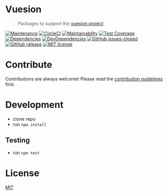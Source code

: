 # Vuesion

> Packages to support the [vuesion project](https://github.com/vuesion/vuesion)

[![Maintenance](https://img.shields.io/badge/Maintained%3F-yes-green.svg)](https://GitHub.com/vuesion/packages/graphs/commit-activity)
[![CircleCI](https://circleci.com/gh/vuesion/packages.svg?style=svg)](https://circleci.com/gh/vuesion/packages)
[![Maintainability](https://api.codeclimate.com/v1/badges/b9b3c6c006e51ee6e43f/maintainability)](https://codeclimate.com/github/vuesion/packages/maintainability)
[![Test Coverage](https://api.codeclimate.com/v1/badges/b9b3c6c006e51ee6e43f/test_coverage)](https://codeclimate.com/github/vuesion/packages/test_coverage)
[![Dependencies](https://img.shields.io/david/vuesion/packages.svg)](https://david-dm.org/vuesion/packages)
[![DevDependencies](https://img.shields.io/david/dev/vuesion/packages.svg)](https://david-dm.org/vuesion/packages?type=dev)
[![GitHub issues-closed](https://img.shields.io/github/issues-closed/vuesion/packages/.svg)](https://GitHub.com/vuesion/packages/issues?q=is%3Aissue+is%3Aclosed)
[![GitHub release](https://img.shields.io/github/release/vuesion/packages.svg)](https://GitHub.com/vuesion/packages/releases/)
[![MIT license](https://img.shields.io/badge/License-MIT-blue.svg)](https://lbesson.mit-license.org/)

# Contribute

Contributions are always welcome! Please read the [contribution guidelines](https://github.com/vuesion/packages/blob/master/.github/CONTRIBUTING.md) first.

# Development

- clone repo
- run `npm install`

## Testing

- run `npm test`

# License

[MIT](http://opensource.org/licenses/MIT)
